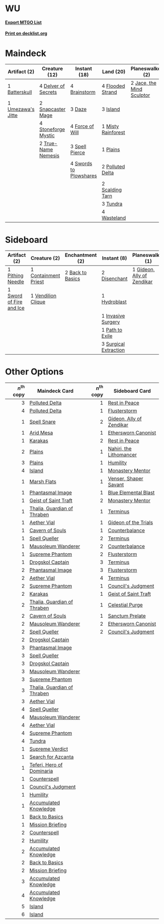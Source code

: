 # WU

#### [Export MTGO List](../collection/WU/WU.txt)
#### [Print on decklist.org](http://decklist.org/?deckmain=1%09Batterskull%0A4%09Brainstorm%0A3%09Daze%0A4%09Delver%20of%20Secrets%0A4%09Flooded%20Strand%0A4%09Force%20of%20Will%0A3%09Island%0A2%09Jace,%20the%20Mind%20Sculptor%0A1%09Misty%20Rainforest%0A1%09Plains%0A2%09Polluted%20Delta%0A4%09Ponder%0A2%09Preordain%0A2%09Scalding%20Tarn%0A2%09Snapcaster%20Mage%0A3%09Spell%20Pierce%0A4%09Stoneforge%20Mystic%0A4%09Swords%20to%20Plowshares%0A2%09True-Name%20Nemesis%0A3%09Tundra%0A1%09Umezawa's%20Jitte%0A4%09Wasteland&deckside=2%09Back%20to%20Basics%0A1%09Containment%20Priest%0A2%09Disenchant%0A1%09Gideon,%20Ally%20of%20Zendikar%0A1%09Hydroblast%0A1%09Invasive%20Surgery%0A1%09Path%20to%20Exile%0A1%09Pithing%20Needle%0A3%09Surgical%20Extraction%0A1%09Sword%20of%20Fire%20and%20Ice%0A1%09Vendilion%20Clique)
# Maindeck

|                                        Artifact (2)                                        |                                        Creature (12)                                         |                                          Instant (18)                                           |                                          Land (20)                                          |                                          Planeswalker (2)                                          |                                     Sorcery (6)                                      |
|--------------------------------------------------------------------------------------------|----------------------------------------------------------------------------------------------|-------------------------------------------------------------------------------------------------|---------------------------------------------------------------------------------------------|----------------------------------------------------------------------------------------------------|--------------------------------------------------------------------------------------|
|1 [Batterskull](http://gatherer.wizards.com/Pages/Card/Details.aspx?multiverseid=233055)    |4 [Delver of Secrets](http://gatherer.wizards.com/Pages/Card/Details.aspx?multiverseid=439326)|4 [Brainstorm](http://gatherer.wizards.com/Pages/Card/Details.aspx?multiverseid=382871)          |4 [Flooded Strand](http://gatherer.wizards.com/Pages/Card/Details.aspx?multiverseid=405098)  |2 [Jace, the Mind Sculptor](http://gatherer.wizards.com/Pages/Card/Details.aspx?multiverseid=382979)|4 [Ponder](http://gatherer.wizards.com/Pages/Card/Details.aspx?multiverseid=451051)   |
|1 [Umezawa's Jitte](http://gatherer.wizards.com/Pages/Card/Details.aspx?multiverseid=416756)|2 [Snapcaster Mage](http://gatherer.wizards.com/Pages/Card/Details.aspx?multiverseid=425875)  |3 [Daze](http://gatherer.wizards.com/Pages/Card/Details.aspx?multiverseid=413586)                |3 [Island](http://gatherer.wizards.com/Pages/Card/Details.aspx?multiverseid=439602)          |                                                                                                    |2 [Preordain](http://gatherer.wizards.com/Pages/Card/Details.aspx?multiverseid=265979)|
|                                                                                            |4 [Stoneforge Mystic](http://gatherer.wizards.com/Pages/Card/Details.aspx?multiverseid=198383)|4 [Force of Will](http://gatherer.wizards.com/Pages/Card/Details.aspx?multiverseid=382943)       |1 [Misty Rainforest](http://gatherer.wizards.com/Pages/Card/Details.aspx?multiverseid=426065)|                                                                                                    |                                                                                      |
|                                                                                            |2 [True-Name Nemesis](http://gatherer.wizards.com/Pages/Card/Details.aspx?multiverseid=376562)|3 [Spell Pierce](http://gatherer.wizards.com/Pages/Card/Details.aspx?multiverseid=425876)        |1 [Plains](http://gatherer.wizards.com/Pages/Card/Details.aspx?multiverseid=439601)          |                                                                                                    |                                                                                      |
|                                                                                            |                                                                                              |4 [Swords to Plowshares](http://gatherer.wizards.com/Pages/Card/Details.aspx?multiverseid=383119)|2 [Polluted Delta](http://gatherer.wizards.com/Pages/Card/Details.aspx?multiverseid=405104)  |                                                                                                    |                                                                                      |
|                                                                                            |                                                                                              |                                                                                                 |2 [Scalding Tarn](http://gatherer.wizards.com/Pages/Card/Details.aspx?multiverseid=426069)   |                                                                                                    |                                                                                      |
|                                                                                            |                                                                                              |                                                                                                 |3 [Tundra](http://gatherer.wizards.com/Pages/Card/Details.aspx?multiverseid=383139)          |                                                                                                    |                                                                                      |
|                                                                                            |                                                                                              |                                                                                                 |4 [Wasteland](http://gatherer.wizards.com/Pages/Card/Details.aspx?multiverseid=413790)       |                                                                                                    |                                                                                      |


# Sideboard

|                                           Artifact (2)                                           |                                         Creature (2)                                          |                                     Enchantment (2)                                     |                                          Instant (8)                                           |                                          Planeswalker (1)                                           |
|--------------------------------------------------------------------------------------------------|-----------------------------------------------------------------------------------------------|-----------------------------------------------------------------------------------------|------------------------------------------------------------------------------------------------|-----------------------------------------------------------------------------------------------------|
|1 [Pithing Needle](http://gatherer.wizards.com/Pages/Card/Details.aspx?multiverseid=425815)       |1 [Containment Priest](http://gatherer.wizards.com/Pages/Card/Details.aspx?multiverseid=429862)|2 [Back to Basics](http://gatherer.wizards.com/Pages/Card/Details.aspx?multiverseid=5711)|2 [Disenchant](http://gatherer.wizards.com/Pages/Card/Details.aspx?multiverseid=201162)         |1 [Gideon, Ally of Zendikar](http://gatherer.wizards.com/Pages/Card/Details.aspx?multiverseid=401897)|
|1 [Sword of Fire and Ice](http://gatherer.wizards.com/Pages/Card/Details.aspx?multiverseid=370471)|1 [Vendilion Clique](http://gatherer.wizards.com/Pages/Card/Details.aspx?multiverseid=370390)  |                                                                                         |1 [Hydroblast](http://gatherer.wizards.com/Pages/Card/Details.aspx?multiverseid=159231)         |                                                                                                     |
|                                                                                                  |                                                                                               |                                                                                         |1 [Invasive Surgery](http://gatherer.wizards.com/Pages/Card/Details.aspx?multiverseid=409811)   |                                                                                                     |
|                                                                                                  |                                                                                               |                                                                                         |1 [Path to Exile](http://gatherer.wizards.com/Pages/Card/Details.aspx?multiverseid=370408)      |                                                                                                     |
|                                                                                                  |                                                                                               |                                                                                         |3 [Surgical Extraction](http://gatherer.wizards.com/Pages/Card/Details.aspx?multiverseid=397706)|                                                                                                     |


# Other Options

|*n*<sup>th</sup> copy|                                            Maindeck Card                                             |*n*<sup>th</sup> copy|                                          Sideboard Card                                           |
|--------------------:|------------------------------------------------------------------------------------------------------|--------------------:|---------------------------------------------------------------------------------------------------|
|                    3|[Polluted Delta](http://gatherer.wizards.com/Pages/Card/Details.aspx?multiverseid=405104)             |                    1|[Rest in Peace](http://gatherer.wizards.com/Pages/Card/Details.aspx?multiverseid=442021)           |
|                    4|[Polluted Delta](http://gatherer.wizards.com/Pages/Card/Details.aspx?multiverseid=405104)             |                    1|[Flusterstorm](http://gatherer.wizards.com/Pages/Card/Details.aspx?multiverseid=382942)            |
|                    1|[Spell Snare](http://gatherer.wizards.com/Pages/Card/Details.aspx?multiverseid=370447)                |                    2|[Gideon, Ally of Zendikar](http://gatherer.wizards.com/Pages/Card/Details.aspx?multiverseid=401897)|
|                    1|[Arid Mesa](http://gatherer.wizards.com/Pages/Card/Details.aspx?multiverseid=426054)                  |                    1|[Ethersworn Canonist](http://gatherer.wizards.com/Pages/Card/Details.aspx?multiverseid=370504)     |
|                    1|[Karakas](http://gatherer.wizards.com/Pages/Card/Details.aspx?multiverseid=201198)                    |                    2|[Rest in Peace](http://gatherer.wizards.com/Pages/Card/Details.aspx?multiverseid=442021)           |
|                    2|[Plains](http://gatherer.wizards.com/Pages/Card/Details.aspx?multiverseid=439601)                     |                    1|[Nahiri, the Lithomancer](http://gatherer.wizards.com/Pages/Card/Details.aspx?multiverseid=389612) |
|                    3|[Plains](http://gatherer.wizards.com/Pages/Card/Details.aspx?multiverseid=439601)                     |                    1|[Humility](http://gatherer.wizards.com/Pages/Card/Details.aspx?multiverseid=397614)                |
|                    4|[Island](http://gatherer.wizards.com/Pages/Card/Details.aspx?multiverseid=439602)                     |                    1|[Monastery Mentor](http://gatherer.wizards.com/Pages/Card/Details.aspx?multiverseid=391883)        |
|                    1|[Marsh Flats](http://gatherer.wizards.com/Pages/Card/Details.aspx?multiverseid=426064)                |                    1|[Venser, Shaper Savant](http://gatherer.wizards.com/Pages/Card/Details.aspx?multiverseid=425880)   |
|                    1|[Phantasmal Image](http://gatherer.wizards.com/Pages/Card/Details.aspx?multiverseid=425871)           |                    1|[Blue Elemental Blast](http://gatherer.wizards.com/Pages/Card/Details.aspx?multiverseid=202520)    |
|                    1|[Geist of Saint Traft](http://gatherer.wizards.com/Pages/Card/Details.aspx?multiverseid=409577)       |                    2|[Monastery Mentor](http://gatherer.wizards.com/Pages/Card/Details.aspx?multiverseid=391883)        |
|                    1|[Thalia, Guardian of Thraben](http://gatherer.wizards.com/Pages/Card/Details.aspx?multiverseid=442025)|                    1|[Terminus](http://gatherer.wizards.com/Pages/Card/Details.aspx?multiverseid=425851)                |
|                    1|[Aether Vial](http://gatherer.wizards.com/Pages/Card/Details.aspx?multiverseid=370514)                |                    1|[Gideon of the Trials](http://gatherer.wizards.com/Pages/Card/Details.aspx?multiverseid=426716)    |
|                    1|[Cavern of Souls](http://gatherer.wizards.com/Pages/Card/Details.aspx?multiverseid=426057)            |                    1|[Counterbalance](http://gatherer.wizards.com/Pages/Card/Details.aspx?multiverseid=429868)          |
|                    1|[Spell Queller](http://gatherer.wizards.com/Pages/Card/Details.aspx?multiverseid=414494)              |                    2|[Terminus](http://gatherer.wizards.com/Pages/Card/Details.aspx?multiverseid=425851)                |
|                    1|[Mausoleum Wanderer](http://gatherer.wizards.com/Pages/Card/Details.aspx?multiverseid=414364)         |                    2|[Counterbalance](http://gatherer.wizards.com/Pages/Card/Details.aspx?multiverseid=429868)          |
|                    1|[Supreme Phantom](http://gatherer.wizards.com/Pages/Card/Details.aspx?multiverseid=447212)            |                    2|[Flusterstorm](http://gatherer.wizards.com/Pages/Card/Details.aspx?multiverseid=382942)            |
|                    1|[Drogskol Captain](http://gatherer.wizards.com/Pages/Card/Details.aspx?multiverseid=244773)           |                    3|[Terminus](http://gatherer.wizards.com/Pages/Card/Details.aspx?multiverseid=425851)                |
|                    2|[Phantasmal Image](http://gatherer.wizards.com/Pages/Card/Details.aspx?multiverseid=425871)           |                    3|[Flusterstorm](http://gatherer.wizards.com/Pages/Card/Details.aspx?multiverseid=382942)            |
|                    2|[Aether Vial](http://gatherer.wizards.com/Pages/Card/Details.aspx?multiverseid=370514)                |                    4|[Terminus](http://gatherer.wizards.com/Pages/Card/Details.aspx?multiverseid=425851)                |
|                    2|[Supreme Phantom](http://gatherer.wizards.com/Pages/Card/Details.aspx?multiverseid=447212)            |                    1|[Council's Judgment](http://gatherer.wizards.com/Pages/Card/Details.aspx?multiverseid=382896)      |
|                    2|[Karakas](http://gatherer.wizards.com/Pages/Card/Details.aspx?multiverseid=201198)                    |                    1|[Geist of Saint Traft](http://gatherer.wizards.com/Pages/Card/Details.aspx?multiverseid=409577)    |
|                    2|[Thalia, Guardian of Thraben](http://gatherer.wizards.com/Pages/Card/Details.aspx?multiverseid=442025)|                    1|[Celestial Purge](http://gatherer.wizards.com/Pages/Card/Details.aspx?multiverseid=397699)         |
|                    2|[Cavern of Souls](http://gatherer.wizards.com/Pages/Card/Details.aspx?multiverseid=426057)            |                    1|[Sanctum Prelate](http://gatherer.wizards.com/Pages/Card/Details.aspx?multiverseid=416780)         |
|                    2|[Mausoleum Wanderer](http://gatherer.wizards.com/Pages/Card/Details.aspx?multiverseid=414364)         |                    2|[Ethersworn Canonist](http://gatherer.wizards.com/Pages/Card/Details.aspx?multiverseid=370504)     |
|                    2|[Spell Queller](http://gatherer.wizards.com/Pages/Card/Details.aspx?multiverseid=414494)              |                    2|[Council's Judgment](http://gatherer.wizards.com/Pages/Card/Details.aspx?multiverseid=382896)      |
|                    2|[Drogskol Captain](http://gatherer.wizards.com/Pages/Card/Details.aspx?multiverseid=244773)           |                     |                                                                                                   |
|                    3|[Phantasmal Image](http://gatherer.wizards.com/Pages/Card/Details.aspx?multiverseid=425871)           |                     |                                                                                                   |
|                    3|[Spell Queller](http://gatherer.wizards.com/Pages/Card/Details.aspx?multiverseid=414494)              |                     |                                                                                                   |
|                    3|[Drogskol Captain](http://gatherer.wizards.com/Pages/Card/Details.aspx?multiverseid=244773)           |                     |                                                                                                   |
|                    3|[Mausoleum Wanderer](http://gatherer.wizards.com/Pages/Card/Details.aspx?multiverseid=414364)         |                     |                                                                                                   |
|                    3|[Supreme Phantom](http://gatherer.wizards.com/Pages/Card/Details.aspx?multiverseid=447212)            |                     |                                                                                                   |
|                    3|[Thalia, Guardian of Thraben](http://gatherer.wizards.com/Pages/Card/Details.aspx?multiverseid=442025)|                     |                                                                                                   |
|                    3|[Aether Vial](http://gatherer.wizards.com/Pages/Card/Details.aspx?multiverseid=370514)                |                     |                                                                                                   |
|                    4|[Spell Queller](http://gatherer.wizards.com/Pages/Card/Details.aspx?multiverseid=414494)              |                     |                                                                                                   |
|                    4|[Mausoleum Wanderer](http://gatherer.wizards.com/Pages/Card/Details.aspx?multiverseid=414364)         |                     |                                                                                                   |
|                    4|[Aether Vial](http://gatherer.wizards.com/Pages/Card/Details.aspx?multiverseid=370514)                |                     |                                                                                                   |
|                    4|[Supreme Phantom](http://gatherer.wizards.com/Pages/Card/Details.aspx?multiverseid=447212)            |                     |                                                                                                   |
|                    4|[Tundra](http://gatherer.wizards.com/Pages/Card/Details.aspx?multiverseid=383139)                     |                     |                                                                                                   |
|                    1|[Supreme Verdict](http://gatherer.wizards.com/Pages/Card/Details.aspx?multiverseid=438776)            |                     |                                                                                                   |
|                    1|[Search for Azcanta](http://gatherer.wizards.com/Pages/Card/Details.aspx?multiverseid=435226)         |                     |                                                                                                   |
|                    1|[Teferi, Hero of Dominaria](http://gatherer.wizards.com/Pages/Card/Details.aspx?multiverseid=443095)  |                     |                                                                                                   |
|                    1|[Counterspell](http://gatherer.wizards.com/Pages/Card/Details.aspx?multiverseid=382897)               |                     |                                                                                                   |
|                    1|[Council's Judgment](http://gatherer.wizards.com/Pages/Card/Details.aspx?multiverseid=382896)         |                     |                                                                                                   |
|                    1|[Humility](http://gatherer.wizards.com/Pages/Card/Details.aspx?multiverseid=397614)                   |                     |                                                                                                   |
|                    1|[Accumulated Knowledge](http://gatherer.wizards.com/Pages/Card/Details.aspx?multiverseid=442029)      |                     |                                                                                                   |
|                    1|[Back to Basics](http://gatherer.wizards.com/Pages/Card/Details.aspx?multiverseid=5711)               |                     |                                                                                                   |
|                    1|[Mission Briefing](http://gatherer.wizards.com/Pages/Card/Details.aspx?multiverseid=452794)           |                     |                                                                                                   |
|                    2|[Counterspell](http://gatherer.wizards.com/Pages/Card/Details.aspx?multiverseid=382897)               |                     |                                                                                                   |
|                    2|[Humility](http://gatherer.wizards.com/Pages/Card/Details.aspx?multiverseid=397614)                   |                     |                                                                                                   |
|                    2|[Accumulated Knowledge](http://gatherer.wizards.com/Pages/Card/Details.aspx?multiverseid=442029)      |                     |                                                                                                   |
|                    2|[Back to Basics](http://gatherer.wizards.com/Pages/Card/Details.aspx?multiverseid=5711)               |                     |                                                                                                   |
|                    2|[Mission Briefing](http://gatherer.wizards.com/Pages/Card/Details.aspx?multiverseid=452794)           |                     |                                                                                                   |
|                    3|[Accumulated Knowledge](http://gatherer.wizards.com/Pages/Card/Details.aspx?multiverseid=442029)      |                     |                                                                                                   |
|                    4|[Accumulated Knowledge](http://gatherer.wizards.com/Pages/Card/Details.aspx?multiverseid=442029)      |                     |                                                                                                   |
|                    5|[Island](http://gatherer.wizards.com/Pages/Card/Details.aspx?multiverseid=439602)                     |                     |                                                                                                   |
|                    6|[Island](http://gatherer.wizards.com/Pages/Card/Details.aspx?multiverseid=439602)                     |                     |                                                                                                   |

